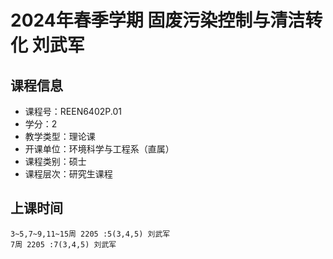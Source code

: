 # 2024年春季学期 固废污染控制与清洁转化 刘武军






## 课程信息

- 课程号：REEN6402P.01
- 学分：2
- 教学类型：理论课
- 开课单位：环境科学与工程系（直属）
- 课程类别：硕士
- 课程层次：研究生课程

## 上课时间

```
3~5,7~9,11~15周 2205 :5(3,4,5) 刘武军
7周 2205 :7(3,4,5) 刘武军
```

